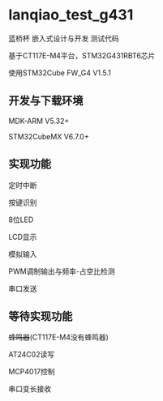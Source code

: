 # lanqiao_test_g431

蓝桥杯 嵌入式设计与开发 测试代码

基于CT117E-M4平台，STM32G431RBT6芯片

使用STM32Cube FW_G4 V1.5.1

## 开发与下载环境

MDK-ARM V5.32+

STM32CubeMX V6.7.0+

## 实现功能

定时中断

按键识别

8位LED

LCD显示

模拟输入

PWM调制输出与频率-占空比检测

串口发送

## 等待实现功能

~~蜂鸣器~~(CT117E-M4没有蜂鸣器)

AT24C02读写

MCP4017控制

串口变长接收
